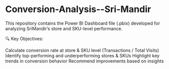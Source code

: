 # Conversion-Analysis--Sri-Mandir

This repository contains the Power BI Dashboard file (.pbix) developed for analyzing SriMandir’s store and SKU-level performance.

🔍 Key Objectives:

Calculate conversion rate at store & SKU level (Transactions / Total Visits)
Identify top-performing and underperforming stores & SKUs
Highlight key trends in conversion behavior
Recommend improvements based on insights
